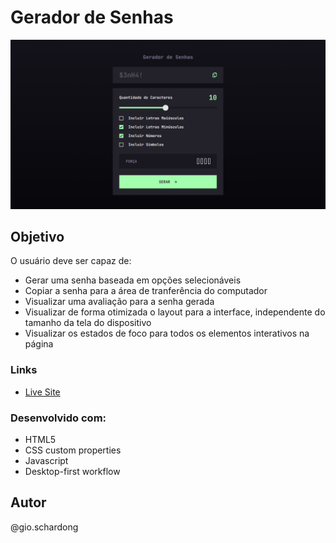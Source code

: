 # Gerador de Senhas

![](./screenshot.png)


## Objetivo

O usuário deve ser capaz de:

- Gerar uma senha baseada em opções selecionáveis
- Copiar a senha para a área de tranferência do computador
- Visualizar uma avaliação para a senha gerada
- Visualizar de forma otimizada o layout para a interface, independente do tamanho da tela do dispositivo
- Visualizar os estados de foco para todos os elementos interativos na página

### Links

- [Live Site](https://randpass-fm.netlify.app/)

### Desenvolvido com:

- HTML5
- CSS custom properties
- Javascript
- Desktop-first workflow

## Autor

@gio.schardong
